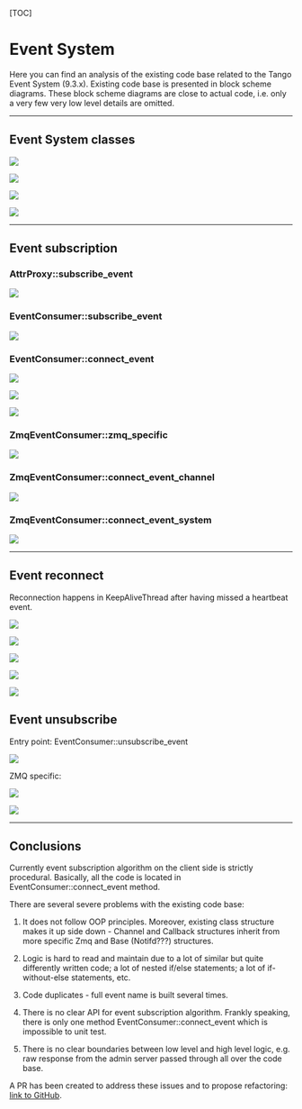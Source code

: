 [TOC]

# Event System

Here you can find an analysis of the existing code base related to the Tango Event System (9.3.x). Existing code base is presented in block scheme diagrams. These block scheme diagrams are close to actual code, i.e. only a very few very low level details are omitted.

---

## Event System classes

![](images/EventSystem_classes_EventConsumer.png)

![](images/EventSystem_classes_EventChannel.png)

![](images/EventSystem_classes_EventCallback.png)

![](images/EventSystem_classes_NotConnectedEvent.png)

---

## Event subscription

### AttrProxy::subscribe_event

![](images/AttrProxy_subscribe_event.png)

### EventConsumer::subscribe_event

![](images/EventConsumer_subscribe_event.png)

### EventConsumer::connect_event

![](images/EventConsumer_connect_event.png)

![](images/EventConsumer_connect_event_1.png)

![](images/EventConsumer_connect_event_3.png)

### ZmqEventConsumer::zmq_specific

![](images/EventConsumer_zmq_specific.png)

### ZmqEventConsumer::connect_event_channel

![](images/EventConsumer_connect_event_channel.png)

### ZmqEventConsumer::connect_event_system

![](images/EventConsumer_connect_event_system.png) 

---

## Event reconnect

Reconnection happens in KeepAliveThread after having missed a heartbeat event.

![](images/Event_reconnect_event.png)

![](images/Event_main_reconnect.png)

![](images/Event_zmq_reconnect_channel.png)

![](images/Event_zmq_reconnect_channel_1.png)

![](images/Event_zmq_reconnect_event.png)

## Event unsubscribe

Entry point: EventConsumer::unsubscribe_event

![](images/Event_unsubscribe_client.png)

ZMQ specific:

![](images/Event_unsubscribe_client_disconnect_event.png)

![](images/Event_unsubscribe_client_disconnect_channel.png)

---

## Conclusions

Currently event subscription algorithm on the client side is strictly procedural. Basically, all the code is located in EventConsumer::connect_event method.

There are several severe problems with the existing code base:
 
 1) It does not follow OOP principles. Moreover, existing class structure makes it up side down - Channel and Callback structures inherit from more specific Zmq and Base (Notifd???) structures.
 
 2) Logic is hard to read and maintain due to a lot of similar but quite differently written code; a lot of nested if/else statements; a lot of if-without-else statements, etc.
 
 3) Code duplicates - full event name is built several times.
 
 4) There is no clear API for event subscription algorithm. Frankly speaking, there is only one method EventConsumer::connect_event which is impossible to unit test.
 
 5) There is no clear boundaries between low level and high level logic, e.g. raw response from the admin server passed through all over the code base.

A PR has been created to address these issues and to propose refactoring: [link to GitHub](https://github.com/tango-controls/cppTango/pull/470).
